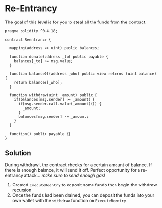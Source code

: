# Re-Entrancy

The goal of this level is for you to steal all the funds from the contract.

```solidity
pragma solidity ^0.4.18;

contract Reentrance {

  mapping(address => uint) public balances;

  function donate(address _to) public payable {
    balances[_to] += msg.value;
  }

  function balanceOf(address _who) public view returns (uint balance) {
    return balances[_who];
  }

  function withdraw(uint _amount) public {
    if(balances[msg.sender] >= _amount) {
      if(msg.sender.call.value(_amount)()) {
        _amount;
      }
      balances[msg.sender] -= _amount;
    }
  }

  function() public payable {}
}
```

## Solution

During withdrawl, the contract checks for a certain amount of balance. If there is enough balance, it will send it off. Perfect opportunity for a re-entrancy attack... _make sure to send enough gas_!

1. Created `ExecuteReentry` to deposit some funds then begin the withdraw recursion
2. Once the funds had been drained, you can deposit the funds into your own wallet with the `withdraw` function on `ExecuteReentry`

